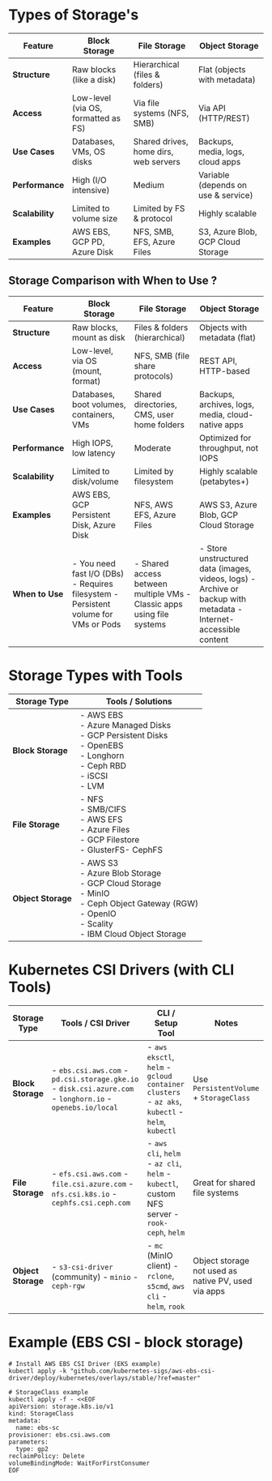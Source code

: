# Types of Storage's

| Feature         | **Block Storage**                   | **File Storage**                      | **Object Storage**                  |
| --------------- | ----------------------------------- | ------------------------------------- | ----------------------------------- |
| **Structure**   | Raw blocks (like a disk)            | Hierarchical (files & folders)        | Flat (objects with metadata)        |
| **Access**      | Low-level (via OS, formatted as FS) | Via file systems (NFS, SMB)           | Via API (HTTP/REST)                 |
| **Use Cases**   | Databases, VMs, OS disks            | Shared drives, home dirs, web servers | Backups, media, logs, cloud apps    |
| **Performance** | High (I/O intensive)                | Medium                                | Variable (depends on use & service) |
| **Scalability** | Limited to volume size              | Limited by FS & protocol              | Highly scalable                     |
| **Examples**    | AWS EBS, GCP PD, Azure Disk         | NFS, SMB, EFS, Azure Files            | S3, Azure Blob, GCP Cloud Storage   |

## Storage Comparison with **When to Use** ?

| Feature         | **Block Storage**                                                                   | **File Storage**                                                       | **Object Storage**                                                                                               |
| --------------- | ----------------------------------------------------------------------------------- | ---------------------------------------------------------------------- | ---------------------------------------------------------------------------------------------------------------- |
| **Structure**   | Raw blocks, mount as disk                                                           | Files & folders (hierarchical)                                         | Objects with metadata (flat)                                                                                     |
| **Access**      | Low-level, via OS (mount, format)                                                   | NFS, SMB (file share protocols)                                        | REST API, HTTP-based                                                                                             |
| **Use Cases**   | Databases, boot volumes, containers, VMs                                            | Shared directories, CMS, user home folders                             | Backups, archives, logs, media, cloud-native apps                                                                |
| **Performance** | High IOPS, low latency                                                              | Moderate                                                               | Optimized for throughput, not IOPS                                                                               |
| **Scalability** | Limited to disk/volume                                                              | Limited by filesystem                                                  | Highly scalable (petabytes+)                                                                                     |
| **Examples**    | AWS EBS, GCP Persistent Disk, Azure Disk                                            | NFS, AWS EFS, Azure Files                                              | AWS S3, Azure Blob, GCP Cloud Storage                                                                            |
| **When to Use** | - You need fast I/O (DBs) - Requires filesystem - Persistent volume for VMs or Pods | - Shared access between multiple VMs - Classic apps using file systems | - Store unstructured data (images, videos, logs) - Archive or backup with metadata - Internet-accessible content |

# Storage Types with Tools

| Storage Type       | Tools / Solutions                                                                                                                                        |
| ------------------ | -------------------------------------------------------------------------------------------------------------------------------------------------------- |
| **Block Storage**  | - AWS EBS<br>- Azure Managed Disks<br>- GCP Persistent Disks<br>- OpenEBS<br>- Longhorn<br>- Ceph RBD<br>- iSCSI<br>- LVM                                |
| **File Storage**   | - NFS<br>- SMB/CIFS<br>- AWS EFS<br>- Azure Files<br>- GCP Filestore<br>- GlusterFS- CephFS                                                              |
| **Object Storage** | - AWS S3<br>- Azure Blob Storage<br>- GCP Cloud Storage<br>- MinIO<br>- Ceph Object Gateway (RGW)<br>- OpenIO<br>- Scality<br>- IBM Cloud Object Storage |
# Kubernetes CSI Drivers (with CLI Tools)

| Storage Type       | Tools / CSI Driver                                                                                        | CLI / Setup Tool                                                                               | Notes                                               |
| ------------------ | --------------------------------------------------------------------------------------------------------- | ---------------------------------------------------------------------------------------------- | --------------------------------------------------- |
| **Block Storage**  | - `ebs.csi.aws.com` - `pd.csi.storage.gke.io` - `disk.csi.azure.com` - `longhorn.io` - `openebs.io/local` | - `aws eksctl`, `helm` - `gcloud container clusters` - `az aks`, `kubectl` - `helm`, `kubectl` | Use `PersistentVolume` + `StorageClass`             |
| **File Storage**   | - `efs.csi.aws.com` - `file.csi.azure.com` - `nfs.csi.k8s.io` - `cephfs.csi.ceph.com`                     | - `aws cli`, `helm` - `az cli`, `helm` - `kubectl`, custom NFS server - `rook-ceph`, `helm`    | Great for shared file systems                       |
| **Object Storage** | - `s3-csi-driver` (community) - `minio` - `ceph-rgw`                                                      | - `mc` (MinIO client) - `rclone`, `s5cmd`, `aws cli` - `helm`, `rook`                          | Object storage not used as native PV, used via apps |
# Example (EBS CSI - block storage)

```
# Install AWS EBS CSI Driver (EKS example)
kubectl apply -k "github.com/kubernetes-sigs/aws-ebs-csi-driver/deploy/kubernetes/overlays/stable/?ref=master"

# StorageClass example
kubectl apply -f - <<EOF
apiVersion: storage.k8s.io/v1
kind: StorageClass
metadata:
  name: ebs-sc
provisioner: ebs.csi.aws.com
parameters:
  type: gp2
reclaimPolicy: Delete
volumeBindingMode: WaitForFirstConsumer
EOF
```

